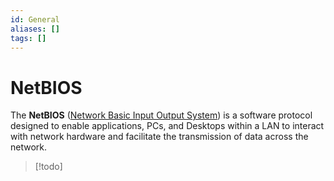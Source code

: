 ```yaml
---
id: General
aliases: []
tags: []
---
```


# NetBIOS

The **NetBIOS** ([Network Basic Input Output System](https://en.wikipedia.org/wiki/NetBIOS))
is a software protocol designed to enable applications, PCs, and Desktops within
a LAN to interact with network hardware and facilitate the transmission of data
across the network.

> [!todo]
